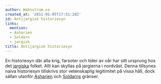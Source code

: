 ```yaml
---
author: Wahnstrom.se
created_at: '2011-01-05T17:51:28Z'
id: Antijargisk historiesyn
links:
  mention:
  - Asharien
  - Soldarn
  - jargisk
title: Antijargisk historiesyn
---
```


En historiesyn där alla krig, farsoter och tider av oår har sitt ursprung hos det [jargiska] folket.
Allt kan skyllas på jargierna i nordväst. Denna tillsynes naiva historiesyn tillskrivs stor
vetenskaplig legitimitet på vissa håll, dock sällan utanför [Asharien] och [Soldarns] gränser.

  [jargiska]: jargisk
  [Asharien]: Asharien
  [Soldarns]: Soldarn